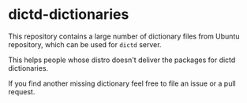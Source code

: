 # dictd-dictionaries

This repository contains a large number of dictionary files from Ubuntu
repository, which can be used for `dictd` server.

This helps people whose distro doesn't deliver the packages for dictd dictionaries.

If you find another missing dictionary feel free to file an issue or a pull request.
